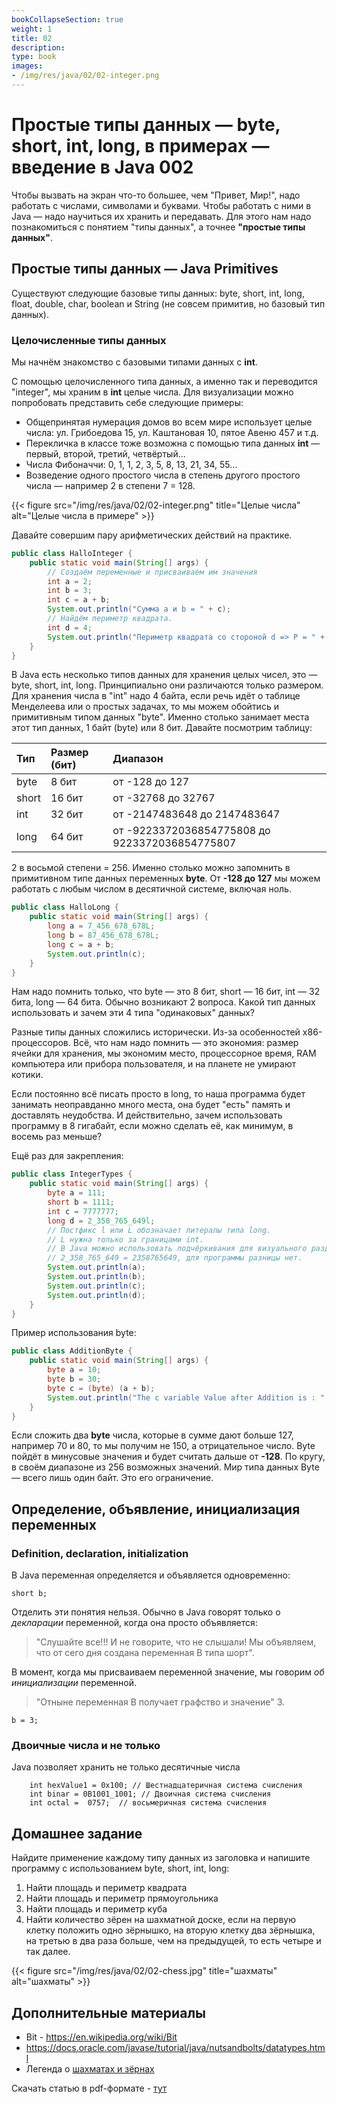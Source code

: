 ```yaml
---
bookCollapseSection: true
weight: 1
title: 02
description: 
type: book 
images:
- /img/res/java/02/02-integer.png
---
```

# Простые типы данных — byte, short, int, long, в примерах — введение в Java 002

Чтобы вызвать на экран что-то большее, чем "Привет, Мир!", надо работать с числами, символами и буквами. Чтобы работать с ними в Java — надо научиться их хранить и передавать. Для этого нам надо познакомиться с понятием "типы данных", а точнее **"простые типы данных"**.

## Простые типы данных — Java Primitives

Существуют следующие базовые типы данных:
byte, short, int, long, float, double, char, boolean и String (не совсем примитив, но базовый тип данных).

### Целочисленные типы данных

Мы начнём знакомство с базовыми типами данных с **int**.

С помощью целочисленного типа данных, а именно так и переводится "integer", мы храним в **int** целые числа. Для визуализации можно попробовать представить себе следующие примеры:

+ Общепринятая нумерация домов во всем мире использует целые числа: ул. Грибоедова 15, ул. Каштановая 10, пятое Авеню 457 и т.д.
+ Перекличка в классе тоже возможна с помощью типа данных **int** — первый, второй, третий, четвёртый...
+ Числа Фибоначчи: 0, 1, 1, 2, 3, 5, 8, 13, 21, 34, 55...
+ Возведение одного простого числа в степень другого простого числа — например 2 в степени 7 = 128.

{{< figure src="/img/res/java/02/02-integer.png" title="Целые числа" alt="Целые числа в примере" >}}

Давайте совершим пару арифметических действий на практике.

```Java
public class HalloInteger {
    public static void main(String[] args) {
        // Создаём переменные и присваиваем им значения
        int a = 2;
        int b = 3;
        int c = a + b;
        System.out.println("Сумма a и b = " + c);
        // Найдём периметр квадрата.
        int d = 4;
        System.out.println("Периметр квадрата со стороной d => P = " + 4 * d);
    }
}
```

В Java есть несколько типов данных для хранения целых чисел, это — byte, short, int, long. Принципиально они различаются только размером. Для хранения числа в "int" надо 4 байта, если речь идёт о таблице Менделеева или о простых задачах, то мы можем обойтись и примитивным типом данных "byte". Именно столько занимает места этот тип данных, 1 байт (byte) или 8 бит. Давайте посмотрим таблицу:

|Тип |Размер (бит) |Диапазон |
|:----|:----|:----|
|byte |8 бит |от -128 до 127 |
|short |16 бит |от -32768 до 32767 |
|int |32 бит |от -2147483648 до 2147483647 |
|long |64 бит |от -9223372036854775808 до 9223372036854775807 |

2 в восьмой степени = 256. Именно столько можно запомнить в примитивном типе данных переменных **byte**. От **-128 до 127** мы можем работать с любым числом в десятичной системе, включая ноль.

```Java
public class HalloLong {
	public static void main(String[] args) {
		long a = 7_456_678_678L;
		long b = 87_456_678_678L;
		long c = a + b;
		System.out.println(c);
	}
}
```

Нам надо помнить только, что byte — это 8 бит, short — 16 бит, int — 32 бита, long — 64 бита.
Обычно возникают 2 вопроса. Какой тип данных использовать и зачем эти 4 типа "одинаковых" данных?

Разные типы данных сложились исторически. Из-за особенностей x86-процессоров. Всё, что нам надо помнить — это экономия: размер ячейки для хранения, мы экономим место, процессорное время, RAM компьютера или прибора пользователя, и на планете не умирают котики.

Если постоянно всё писать просто в long, то наша программа будет занимать неоправданно много места, она будет "есть" память и доставлять неудобства. И действительно, зачем использовать программу в 8 гигабайт, если можно сделать её, как минимум, в восемь раз меньше?

Ещё раз для закрепления:

```Java
public class IntegerTypes {
    public static void main(String[] args) {
        byte a = 111;
        short b = 1111;
        int c = 7777777;
        long d = 2_358_765_649l;
        // Постфикс l или L обозначает литералы типа long.
        // L нужна только за границами int.
        // В Java можно использовать подчёркивания для визуального разделения чисел.
        // 2_358_765_649 = 2358765649, для программы разницы нет.
        System.out.println(a);
        System.out.println(b);
        System.out.println(c);
        System.out.println(d);
    }
}
```

Пример использования byte:

```Java
public class AdditionByte {
    public static void main(String[] args) {
        byte a = 10;
        byte b = 30;    
        byte c = (byte) (a + b);
        System.out.println("The c variable Value after Addition is : " + c);
    }
}
```

Если сложить два **byte** числа, которые в сумме дают больше 127, например 70 и 80, то мы получим не 150, а отрицательное число.
Byte пойдёт в минусовые значения и будет считать дальше от **-128**. По кругу, в своём диапазоне из 256 возможных значений. Мир типа данных Byte — всего лишь один байт. Это его ограничение.

## Определение, объявление, инициализация переменных

### Definition, declaration, initialization

В Java переменная определяется и объявляется одновременно:

```code
short b;
```

Отделить эти понятия нельзя. Обычно в Java говорят только о *декларации* переменной, когда она просто объявляется:

>"Слушайте все!!! И не говорите, что не слышали! Мы объявляем, что от сего дня создана переменная B типа шорт".

В момент, когда мы присваиваем переменной значение, мы говорим *об инициализации* переменной.

>"Отныне переменная B получает графство и значение" 3.

```code
b = 3;
```

### Двоичные числа и не только 

Java позволяет хранить не только десятичные числа

```code
    int hexValue1 = 0x100; // Шестнадцатеричная система счисления
    int binar = 0B1001_1001; // Двоичная система счисления
    int octal =  0757;  // восьмеричная система счисления
```

## Домашнее задание

Найдите применение каждому типу данных из заголовка и напишите программу с использованием byte, short, int, long:

1. Найти площадь и периметр квадрата
2. Найти площадь и периметр прямоугольника
3. Найти площадь и периметр куба
4. Найти количество зёрен на шахматной доске, если на первую клетку положить одно зёрнышко, на вторую клетку два зёрнышка, на третью в два раза больше, чем на предыдущей, то есть четыре и так далее.

{{< figure src="/img/res/java/02/02-chess.jpg" title="шахматы" alt="шахматы" >}}

## Дополнительные материалы

+ Bit - https://en.wikipedia.org/wiki/Bit
+ https://docs.oracle.com/javase/tutorial/java/nutsandbolts/datatypes.html
+ Легенда о [шахматах и зёрнах](https://ru.wikipedia.org/wiki/%D0%97%D0%B0%D0%B4%D0%B0%D1%87%D0%B0_%D0%BE_%D0%B7%D1%91%D1%80%D0%BD%D0%B0%D1%85_%D0%BD%D0%B0_%D1%88%D0%B0%D1%85%D0%BC%D0%B0%D1%82%D0%BD%D0%BE%D0%B9_%D0%B4%D0%BE%D1%81%D0%BA%D0%B5)

Скачать статью в pdf-формате - [тут](/pdf/java-01/002-Java-primitives.pdf)
